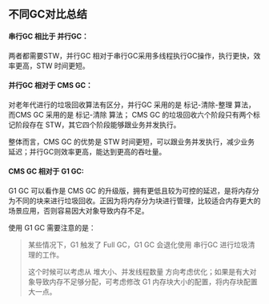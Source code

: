 ## 不同GC对比总结

#### 串行GC  相比于 并行GC：

两者都需要STW，并行GC 相对于串行GC采用多线程执行GC操作，执行更快，效率更高，STW 时间更短。



#### 并行GC  相对于 CMS GC：

对老年代进行的垃圾回收算法有区分，并行GC 采用的是 标记-清除-整理 算法，而CMS GC 采用的是 标记-清除 算法； CMS GC 的垃圾回收六个阶段只有两个标记阶段存在 STW，其它四个阶段能够跟业务并发执行。

整体而言，CMS GC 的优势是 STW 时间更短，可以跟业务并发执行，减少业务延迟；并行GC则效率更高，能达到更高的吞吐量。



#### CMS GC 相对于 G1 GC: 

G1 GC 可以看作是 CMS GC 的升级版，拥有更低且较为可控的延迟，是将内存分为不同的块来进行垃圾回收。正因为将内存分为块进行管理，比较适合内存更大的场景应用，否则容易因大对象导致内存不足。

使用 G1 GC 需要注意的是：

> 某些情况下，G1 触发了 Full GC，G1 GC 会退化使用 串行GC 进行垃圾清理的工作。
>
> 这个时候可以考虑从 堆大小、并发线程数量 方向考虑优化；如果是有大对象导致内存不足够分配，可考虑修改 G1 内存块大小的配置，将内存块配置大一点。